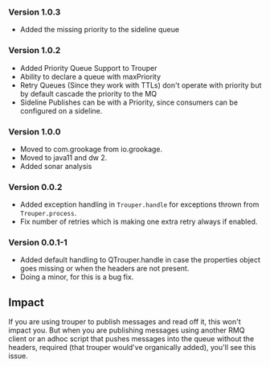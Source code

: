 ### Version 1.0.3

- Added the missing priority to the sideline queue

### Version 1.0.2

- Added Priority Queue Support to Trouper
- Ability to declare a queue with maxPriority
- Retry Queues (Since they work with TTLs) don't operate with priority but by default cascade the
  priority to the MQ
- Sideline Publishes can be with a Priority, since consumers can be configured on a sideline.

### Version 1.0.0

- Moved to com.grookage from io.grookage.
- Moved to java11 and dw 2.
- Added sonar analysis

### Version 0.0.2

- Added exception handling in `Trouper.handle` for exceptions thrown from `Trouper.process`.
- Fix number of retries which is making one extra retry always if enabled.

### Version 0.0.1-1

- Added default handling to QTrouper.handle in case the properties object goes missing or when the
  headers are not present.
- Doing a minor, for this is a bug fix.

## Impact

If you are using trouper to publish messages and read off it, this won't impact you. But when you
are publishing messages using another RMQ client or an adhoc script that pushes messages into the
queue without the headers, required (that trouper would've organically added), you'll see this
issue. 
